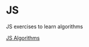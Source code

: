# JS
JS exercises to learn algorithms

[JS Algorithms](https://github.com/trekhleb/javascript-algorithms)

